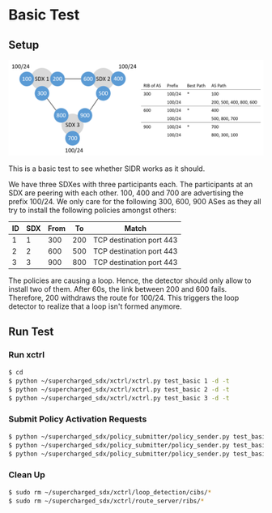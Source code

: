 # Basic Test

## Setup
![Basic Setup](setup.PNG)

This is a basic test to see whether SIDR works as it should.

We have three SDXes with three participants each. The participants at an SDX are peering with each other. 100, 400 and 700 are advertising the prefix 100/24. We only care for the following 300, 600, 900 ASes as they all try to install the following policies amongst others:

| ID | SDX | From | To  | Match                    |
|----|-----|------|-----|--------------------------|
| 1  | 1   | 300  | 200 | TCP destination port 443 |
| 2  | 2   | 600  | 500 | TCP destination port 443 |
| 3  | 3   | 900  | 800 | TCP destination port 443 |

The policies are causing a loop. Hence, the detector should only allow to install two of them. After 60s, the link between 200 and 600 fails. Therefore, 200 withdraws the route for 100/24. This triggers the loop detector to realize that a loop isn't formed anymore.

## Run Test

### Run xctrl

```bash
$ cd 
$ python ~/supercharged_sdx/xctrl/xctrl.py test_basic 1 -d -t
$ python ~/supercharged_sdx/xctrl/xctrl.py test_basic 2 -d -t
$ python ~/supercharged_sdx/xctrl/xctrl.py test_basic 3 -d -t
```

### Submit Policy Activation Requests

```bash
$ python ~/supercharged_sdx/policy_submitter/policy_sender.py test_basic 1
$ python ~/supercharged_sdx/policy_submitter/policy_sender.py test_basic 2
$ python ~/supercharged_sdx/policy_submitter/policy_sender.py test_basic 3
```

### Clean Up

```bash
$ sudo rm ~/supercharged_sdx/xctrl/loop_detection/cibs/*
$ sudo rm ~/supercharged_sdx/xctrl/route_server/ribs/*
```
